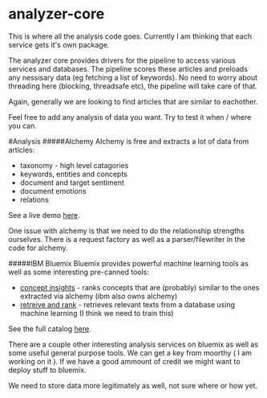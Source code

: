 # analyzer-core

This is where all the analysis code goes. Currently I am thinking that each service gets it's own package.

The analyzer core provides drivers for the pipeline to access various services and databases. The pipeline scores these articles and preloads any nessisary data (eg fetching a list of keywords). No need to worry about threading here (blocking, threadsafe etc), the pipeline will take care of that.

Again, generally we are looking to find articles that are similar to eachother. 

Feel free to add any analysis of data you want. Try to test it when / where you can. 

#Analysis
#####Alchemy
Alchemy is free and extracts a lot of data from articles:
* taxonomy - high level catagories
* keywords, entities and concepts
* document and target sentiment
* document emotions
* relations

See a live demo [here](http://www.alchemyapi.com/products/demo/alchemylanguage). 

One issue with alchemy is that we need to do the relationship strengths ourselves. There is a request factory as well as a parser/filewriter in the code for alchemy. 

#####IBM Bluemix
Bluemix provides powerful machine learning tools as well as some interesting pre-canned tools:
* [concept insights](https://console.ng.bluemix.net/catalog/services/concept-insights/) - ranks concepts that are (probably) similar to the ones extracted via alchemy (ibm also owns alchemy)
* [retreive and rank](https://console.ng.bluemix.net/catalog/services/retrieve-and-rank/) - retrieves relevant texts from a database using machine learning (I think we need to train this)

See the full catalog [here](https://console.ng.bluemix.net/catalog/).

There are a couple other interesting analysis services on bluemix as well as some useful general purpose tools. We can get a key from moorthy ( I am working on it ). If we have a good ammount of credit we might want to deploy stuff to bluemix. 

We need to store data more legitimately as well, not sure where or how yet. 

